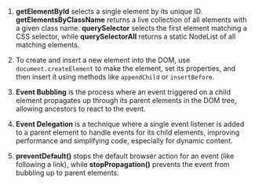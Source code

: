 1. **getElementById** selects a single element by its unique ID. **getElementsByClassName** returns a live collection of all elements with a given class name. **querySelector** selects the first element matching a CSS selector, while **querySelectorAll** returns a static NodeList of all matching elements.

2. To create and insert a new element into the DOM, use `document.createElement` to make the element, set its properties, and then insert it using methods like `appendChild` or `insertBefore`.

3. **Event Bubbling** is the process where an event triggered on a child element propagates up through its parent elements in the DOM tree, allowing ancestors to react to the event.

4. **Event Delegation** is a technique where a single event listener is added to a parent element to handle events for its child elements, improving performance and simplifying code, especially for dynamic content.

5. **preventDefault()** stops the default browser action for an event (like following a link), while **stopPropagation()** prevents the event from bubbling up to parent elements.
